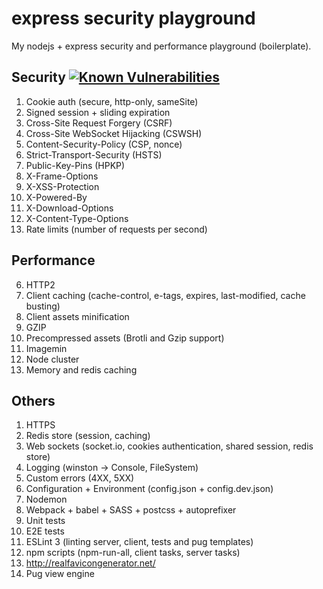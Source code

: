 # express security playground
My nodejs + express security and performance playground (boilerplate).

## Security [![Known Vulnerabilities](https://snyk.io/test/github/mcibique/express-security/badge.svg)](https://snyk.io/test/github/mcibique/express-security)

1. Cookie auth (secure, http-only, sameSite)
2. Signed session + sliding expiration
2. Cross-Site Request Forgery (CSRF)
3. Cross-Site WebSocket Hijacking (CSWSH)
9. Content-Security-Policy (CSP, nonce)
5. Strict-Transport-Security (HSTS)
10. Public-Key-Pins (HPKP)
3. X-Frame-Options
4. X-XSS-Protection
6. X-Powered-By
7. X-Download-Options
8. X-Content-Type-Options
9. Rate limits (number of requests per second)

## Performance

6. HTTP2
1. Client caching (cache-control, e-tags, expires, last-modified, cache busting)
2. Client assets minification
2. GZIP
3. Precompressed assets (Brotli and Gzip support)
3. Imagemin
4. Node cluster
5. Memory and redis caching

## Others

1. HTTPS
1. Redis store (session, caching)
1. Web sockets (socket.io, cookies authentication, shared session, redis store)
3. Logging (winston -> Console, FileSystem)
4. Custom errors (4XX, 5XX)
5. Configuration + Environment (config.json + config.dev.json)
6. Nodemon
7. Webpack + babel + SASS + postcss + autoprefixer
8. Unit tests
9. E2E tests
9. ESLint 3 (linting server, client, tests and pug templates)
9. npm scripts (npm-run-all, client tasks, server tasks)
9. http://realfavicongenerator.net/
9. Pug view engine

